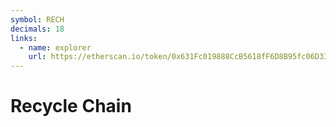 ```yaml
---
symbol: RECH
decimals: 18
links:
  - name: explorer
    url: https://etherscan.io/token/0x631Fc019888CcB5618fF6D8B95fc06D339fC7755
---
```


# Recycle Chain
